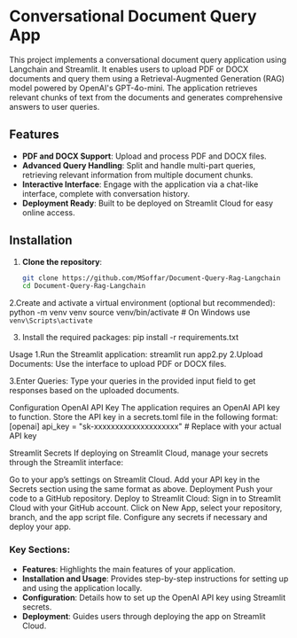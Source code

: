 # Conversational Document Query App

This project implements a conversational document query application using Langchain and Streamlit. It enables users to upload PDF or DOCX documents and query them using a Retrieval-Augmented Generation (RAG) model powered by OpenAI's GPT-4o-mini. The application retrieves relevant chunks of text from the documents and generates comprehensive answers to user queries.

## Features

- **PDF and DOCX Support**: Upload and process PDF and DOCX files.
- **Advanced Query Handling**: Split and handle multi-part queries, retrieving relevant information from multiple document chunks.
- **Interactive Interface**: Engage with the application via a chat-like interface, complete with conversation history.
- **Deployment Ready**: Built to be deployed on Streamlit Cloud for easy online access.

## Installation

1. **Clone the repository**:

   ```bash
   git clone https://github.com/MSoffar/Document-Query-Rag-Langchain
   cd Document-Query-Rag-Langchain

2.Create and activate a virtual environment (optional but recommended):
   python -m venv venv
   source venv/bin/activate  # On Windows use `venv\Scripts\activate`

3. Install the required packages:
   pip install -r requirements.txt

Usage
 1.Run the Streamlit application:
      streamlit run app2.py
 2.Upload Documents: Use the interface to upload PDF or DOCX files.

 3.Enter Queries: Type your queries in the provided input field to get responses based on the uploaded documents.

Configuration
  OpenAI API Key
      The application requires an OpenAI API key to function. Store the API key in a secrets.toml file in the following format:
           [openai]
           api_key = "sk-xxxxxxxxxxxxxxxxxxxx"  # Replace with your actual API key

Streamlit Secrets
If deploying on Streamlit Cloud, manage your secrets through the Streamlit interface:

  Go to your app’s settings on Streamlit Cloud.
  Add your API key in the Secrets section using the same format as above.
  Deployment
  Push your code to a GitHub repository.
  Deploy to Streamlit Cloud:
  Sign in to Streamlit Cloud with your GitHub account.
  Click on New App, select your repository, branch, and the app script file.
  Configure any secrets if necessary and deploy your app.

  ### Key Sections:

- **Features**: Highlights the main features of your application.
- **Installation and Usage**: Provides step-by-step instructions for setting up and using the application locally.
- **Configuration**: Details how to set up the OpenAI API key using Streamlit secrets.
- **Deployment**: Guides users through deploying the app on Streamlit Cloud.
